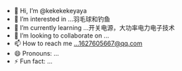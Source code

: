 - 👋 Hi, I’m @kekekekeyaya
- 👀 I’m interested in ...羽毛球和钓鱼
- 🌱 I’m currently learning ...开关电源，大功率电力电子技术
- 💞️ I’m looking to collaborate on ...
- 📫 How to reach me ...1627605667@qq.com
- 😄 Pronouns: ...
- ⚡ Fun fact: ...

<!---
kekekekeyaya/kekekekeyaya is a ✨ special ✨ repository because its `README.md` (this file) appears on your GitHub profile.
You can click the Preview link to take a look at your changes.
--->

